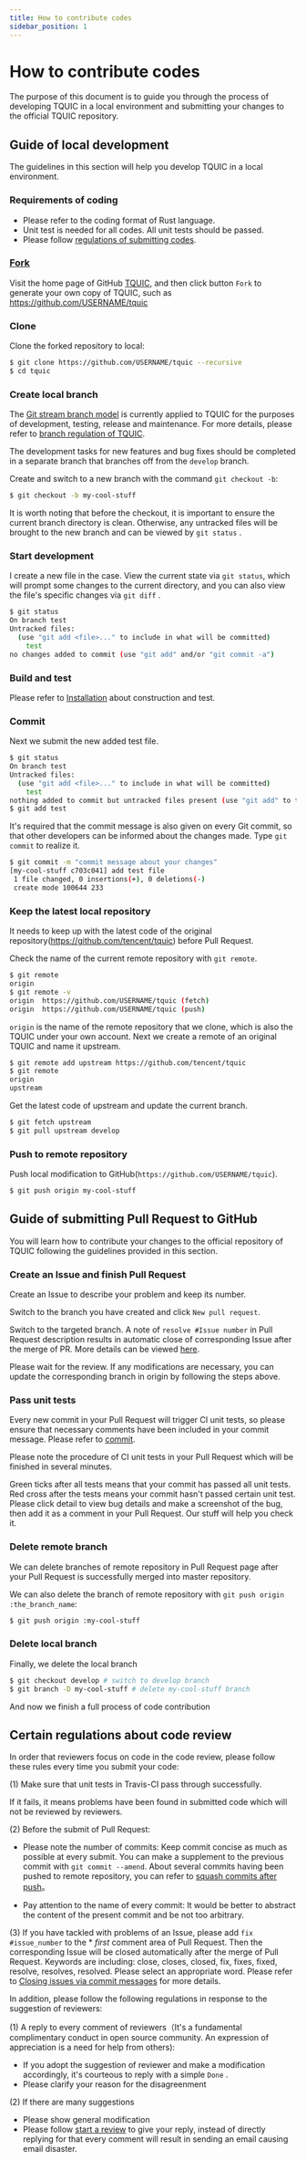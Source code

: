 ```yaml
---
title: How to contribute codes
sidebar_position: 1
---
```


# How to contribute codes

The purpose of this document is to guide you through the process of developing TQUIC in a local environment and submitting your changes to the official TQUIC repository.


## Guide of local development

The guidelines in this section will help you develop TQUIC in a local environment.

### Requirements of coding

- Please refer to the coding format of Rust language.
- Unit test is needed for all codes. All unit tests should be passed.
- Please follow [regulations of submitting codes](contribute_codes/#guide-of-submitting-pull-request-to-github).
  

### [Fork](https://help.github.com/articles/fork-a-repo/)

Visit the home page of GitHub [TQUIC](https://github.com/tencent/tquic), and then click button `Fork` to generate your own copy of TQUIC, such as <https://github.com/USERNAME/tquic>

### Clone

Clone the forked repository to local:

```bash
$ git clone https://github.com/USERNAME/tquic --recursive
$ cd tquic
```

### Create local branch

The [Git stream branch model](http://nvie.com/posts/a-successful-git-branching-model/) is currently applied to TQUIC for the purposes of development, testing, release and maintenance. For more details, please refer to [branch regulation of TQUIC](./releasing_process/).

The development tasks for new features and bug fixes should be completed in a separate branch that branches off from the `develop` branch.

Create and switch to a new branch with the command `git checkout -b`:

```bash
$ git checkout -b my-cool-stuff
```

It is worth noting that before the checkout, it is important to ensure the current branch directory is clean. Otherwise, any untracked files will be brought to the new branch and can be viewed by `git status` .


### Start development

I create a new file in the case. View the current state via `git status`, which will prompt some changes to the current directory, and you can also view the file's specific changes via `git diff` .

```bash
$ git status
On branch test
Untracked files:
  (use "git add <file>..." to include in what will be committed)
	test
no changes added to commit (use "git add" and/or "git commit -a")
```

### Build and test

Please refer to [Installation](../getting_started/installation/) about construction and test.


### Commit

Next we submit the new added test file.

```bash
$ git status
On branch test
Untracked files:
  (use "git add <file>..." to include in what will be committed)
	test
nothing added to commit but untracked files present (use "git add" to track)
$ git add test
```

It's required that the commit message is also given on every Git commit, so that other developers can be informed about the changes made. Type `git commit` to realize it.

```bash
$ git commit -m "commit message about your changes"
[my-cool-stuff c703c041] add test file
 1 file changed, 0 insertions(+), 0 deletions(-)
 create mode 100644 233
```


### Keep the latest local repository

It needs to keep up with the latest code of the original repository(<https://github.com/tencent/tquic>) before Pull Request.

Check the name of the current remote repository with `git remote`.

```bash
$ git remote
origin
$ git remote -v
origin	https://github.com/USERNAME/tquic (fetch)
origin	https://github.com/USERNAME/tquic (push)
```

`origin` is the name of the remote repository that we clone, which is also the TQUIC under your own account. Next we create a remote of an original TQUIC and name it upstream.

```bash
$ git remote add upstream https://github.com/tencent/tquic
$ git remote
origin
upstream
```

Get the latest code of upstream and update the current branch.

```bash
$ git fetch upstream
$ git pull upstream develop
```

### Push to remote repository

Push local modification to GitHub(`https://github.com/USERNAME/tquic`).

```bash
$ git push origin my-cool-stuff
```


## Guide of submitting Pull Request to GitHub

You will learn how to contribute your changes to the official repository of TQUIC following the guidelines provided in this section.


### Create an Issue and finish Pull Request

Create an Issue to describe your problem and keep its number.

Switch to the branch you have created and click `New pull request`.

Switch to the targeted branch. A note of `resolve #Issue number` in Pull Request description results in automatic close of corresponding Issue after the merge of PR. More details can be viewed [here](https://help.github.com/articles/closing-issues-via-commit-messages/).

Please wait for the review. If any modifications are necessary, you can update the corresponding branch in origin by following the steps above.


### Pass unit tests

Every new commit in your Pull Request will trigger CI unit tests, so please ensure that necessary comments have been included in your commit message. Please refer to [commit](./contribute_codes/#commit).

Please note the procedure of CI unit tests in your Pull Request which will be finished in several minutes.

Green ticks after all tests means that your commit has passed all unit tests. Red cross after the tests means your commit hasn't passed certain unit test. Please click detail to view bug details and make a screenshot of the bug, then add it as a comment in your Pull Request. Our stuff will help you check it.

### Delete remote branch

We can delete branches of remote repository in Pull Request page after your Pull Request is successfully merged into master repository.

We can also delete the branch of remote repository with `git push origin :the_branch_name`:

```bash
$ git push origin :my-cool-stuff
```

### Delete local branch

Finally, we delete the local branch

```bash
$ git checkout develop # switch to develop branch
$ git branch -D my-cool-stuff # delete my-cool-stuff branch

```

And now we finish a full process of code contribution


## Certain regulations about code review

In order that reviewers focus on code in the code review, please follow these rules every time you submit your code:

(1) Make sure that unit tests in Travis-CI pass through successfully.

If it fails, it means problems have been found in submitted code which will not be reviewed by reviewers.

(2) Before the submit of Pull Request:

- Please note the number of commits:
Keep commit concise as much as possible at every submit. You can make a supplement to the previous commit with `git commit --amend`. About several commits having been pushed to remote repository, you can refer to [squash commits after push](http://stackoverflow.com/questions/5667884/how-to-squash-commits-in-git-after-they-have-been-pushed)。

- Pay attention to the name of every commit: It would be better to abstract the content of the present commit and be not too arbitrary.

(3) If you have tackled with problems of an Issue, please add `fix #issue_number` to the * *first* comment area of Pull Request. Then the corresponding Issue will be closed automatically after the merge of Pull Request. Keywords are including: close, closes, closed, fix, fixes, fixed, resolve, resolves, resolved. Please select an appropriate word. Please refer to [Closing issues via commit messages](https://help.github.com/articles/closing-issues-via-commit-messages) for more details.

In addition, please follow the following regulations in response to the suggestion of reviewers:

(1) A reply to every comment of reviewers（It's a fundamental complimentary conduct in open source community. An expression of appreciation is a need for help from others):
   - If you adopt the suggestion of reviewer and make a modification accordingly, it's courteous to reply with a simple `Done` .
   - Please clarify your reason for the disagreenment

(2) If there are many suggestions
   - Please show general modification
   - Please follow [start a review](https://help.github.com/articles/reviewing-proposed-changes-in-a-pull-request/) to give your reply, instead of directly replying for that every comment will result in sending an email causing email disaster.


